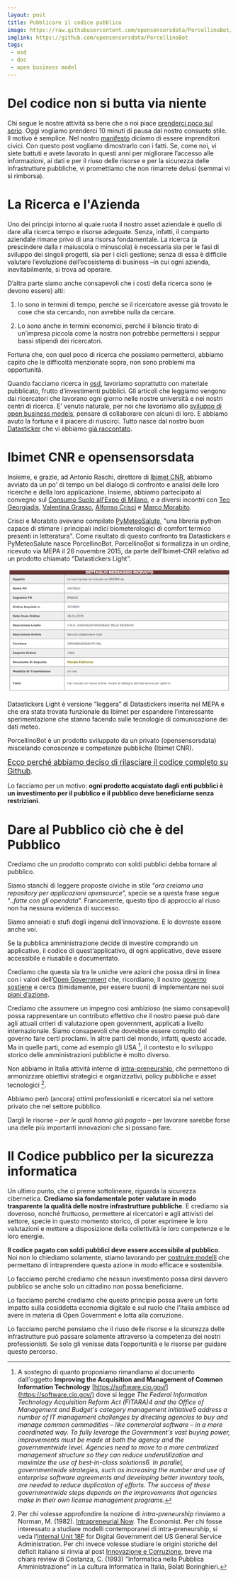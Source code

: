 ```yaml
---
layout: post
title: Pubblicare il codice pubblico
image: https://raw.githubusercontent.com/opensensorsdata/PorcellinoBot/master/stickers/porcellino/png/porcellino_intro.png
imglink: https://github.com/opensensorsdata/PorcellinoBot
tags:
 - osd
 - doc
 - open business model
---
```


# Del codice non si butta via niente

Chi segue le nostre attività sa bene che a noi piace [prenderci poco sul serio](http://doc.opensensorsdata.it/keynote/20151202-BTO-Winckelmann-Squallor/#/). Oggi vogliamo prenderci 10 minuti di pausa dal nostro consueto stile. Il motivo è semplice. Nel nostro [manifesto](http://www.opensensorsdata.it/#manifesto) diciamo di essere imprenditori civici. Con questo post vogliamo dimostrarlo con i fatti. Se, come noi, vi siete battuti e avete lavorato in questi anni per migliorare l’accesso alle informazioni, ai dati e per il riuso delle risorse e per la sicurezza delle infrastrutture pubbliche, vi promettiamo che non rimarrete delusi (semmai vi si rimborsa). 


# La Ricerca e l'Azienda

Uno dei principi intorno al quale ruota il nostro asset aziendale è quello di dare alla ricerca tempo e risorse adeguate. Senza, infatti, il comparto aziendale rimane privo di una risorsa fondamentale. La ricerca (a prescindere dalla r maiuscola o minuscola) è necessaria sia per le fasi di sviluppo dei singoli progetti, sia per i cicli gestione; senza di essa è difficile valutare l’evoluzione dell’ecosistema di business –in cui ogni azienda, inevitabilmente, si trova ad operare. 

D’altra parte siamo anche consapevoli che i costi della ricerca sono (e devono essere) alti:

1. lo sono in termini di tempo, perché se il ricercatore avesse già trovato le cose che sta cercando, non avrebbe nulla da cercare. 

2. Lo sono anche in termini economici, perché il bilancio tirato di un’impresa piccola come la nostra non potrebbe permettersi i seppur bassi stipendi dei ricercatori. 

Fortuna che, con quel poco di ricerca che possiamo permetterci, abbiamo capito che le difficoltà menzionate sopra, non sono problemi ma opportunità. 

Quando facciamo ricerca in [osd](http://opensensorsdata.it), lavoriamo soprattutto con materiale pubblicato, frutto d’investimenti pubblici. Gli articoli che leggiamo vengono dai ricercatori che lavorano ogni giorno nelle nostre università e nei nostri centri di ricerca. E’ venuto naturale, per noi che lavoriamo allo [sviluppo di open business models](http://www.masterplan.tools), pensare di collaborare con alcuni di loro. E abbiamo avuto la fortuna e il piacere di riuscirci. Tutto nasce dal nostro buon [Datasticker](http://www.opensensorsdata.it/#work) che vi abbiamo [già raccontato](https://medium.com/opensensorsdata-review/il-rendering-iconologico-dei-dati-preferibilmente-aperti-f06c6788443a#.4u1th33dk).

# Ibimet CNR e opensensorsdata

Insieme, e grazie, ad Antonio Raschi, direttore di [Ibimet CNR](http://www.ibimet.cnr.it/), abbiamo avviato da un po’ di tempo un bel dialogo di confronto e analisi delle loro ricerche e della loro applicazione. Insieme, abbiamo partecipato al convegno sul [Consumo Suolo all’Expo di Milano](https://www.expo.cnr.it/it/node/83), e a diversi incontri con [Teo Georgiadis](http://www.cnr.it/sitocnr/video_view.html?id_video=3540), [Valentina Grasso](http://www.fi.ibimet.cnr.it/staff/grasso-valentina), [Alfonso Crisci](http://www.fi.ibimet.cnr.it/staff/crisci-alfonso) e [Marco Morabito](http://www.fi.ibimet.cnr.it/staff/morabito-marco). 

Crisci e Morabito avevano compilato [PyMeteoSalute](https://github.com/alfcrisci/PyMeteoSalute), "una libreria python capace di stimare i principali indici biometerologici di comfort termico presenti in letteratura". Come risultato di questo confronto tra Datastickers e PyMeteoSalute nasce PorcellinoBot. PorcellinoBot si formalizza in un ordine, ricevuto via MEPA il 26 novembre 2015, da parte dell’Ibimet-CNR relativo ad un prodotto chiamato “Datastickers Light”. 

[![Ordine MEPA Datstickers Light](/public/images/datastickers_light.png)](/public/images/datastickers_light.png)

Datastickers Light è versione “leggera” di Datastickers inserita nel MEPA e che era stata trovata funzionale da Ibimet per espandere l’interessante sperimentazione che stanno facendo sulle tecnologie di comunicazione dei dati meteo. 

PorcellinoBot è un prodotto sviluppato da un privato (opensensorsdata) miscelando conoscenze e competenze pubbliche (Ibimet CNR). 

<big>[Ecco perché abbiamo deciso di rilasciare il codice completo su Github](https://github.com/opensensorsdata/PorcellinoBot)</big>. 

Lo facciamo per un motivo: **ogni prodotto acquistato dagli enti pubblici è un investimento per il pubblico e il pubblico deve beneficiarne senza restrizioni**. 


# Dare al Pubblico ciò che è del Pubblico

Crediamo che un prodotto comprato con soldi pubblici debba tornare al pubblico. 

Siamo stanchi di leggere proposte civiche in stile “*ora creiamo una repository per applicazioni opensource*”, specie se a questa frase segue “*..fatte con gli opendata*”. Francamente, questo tipo di approccio al riuso non ha nessuna evidenza di successo. 

Siamo annoiati e stufi degli ingenui dell’innovazione. E lo dovreste essere anche voi. 

Se la pubblica amministrazione decide di investire comprando un applicativo, il codice di quest’applicativo, di ogni applicativo, deve essere accessibile e riusabile e documentato.

Crediamo che questa sia tra le uniche vere azioni che possa dirsi in linea con i valori dell’[Open Government](http://www.opengovpartnership.org/) che, ricordiamo, il nostro [governo sostiene](http://www.opengovpartnership.org/country/italy) e cerca (timidamente, per essere buoni) di implementare nei suoi [piani d’azione](http://www.opengovpartnership.org/country/italy/action-plan). 

Crediamo che assumere un impegno così ambizioso (ne siamo consapevoli) possa rappresentare un contributo effettivo che il nostro paese può dare agli attuali criteri di valutazione open government, applicati a livello internazionale. Siamo consapevoli che dovrebbe essere compito del governo fare certi proclami. In altre parti del mondo, infatti, questo accade. Ma in quelle parti, come ad esempio gli USA [^1], il contesto e lo sviluppo storico delle amministrazioni pubbliche è molto diverso. 

Non abbiamo in Italia attività interne di [intra-preneurship](https://en.wikipedia.org/wiki/Intrapreneurship), che permettono di armonizzare obiettivi strategici e organizzativi, policy pubbliche e asset tecnologici [^2]. 

Abbiamo però (ancora) ottimi professionisti e ricercatori sia nel settore privato che nel settore pubblico. 

Dargli le risorse – *per le quali hanno già pagato* – per lavorare sarebbe forse una delle più importanti innovazioni che si possano fare. 

# Il Codice pubblico per la sicurezza informatica

Un ultimo punto, che ci preme sottolineare, riguarda la sicurezza cibernetica. 
**Crediamo sia fondamentale poter valutare in modo trasparente la qualità delle nostre infrastrutture pubbliche**. 
E crediamo sia doveroso, nonché fruttuoso, permettere ai ricercatori e agli attivisti del settore, specie in questo momento storico, di poter esprimere le loro valutazioni e mettere a disposizione della collettività le loro competenze e le loro energie. 

**Il codice pagato con soldi pubblici deve essere accessibile al pubblico**. Noi non lo chiediamo solamente, stiamo lavorando per [costruire modelli](masterplan-opensensorsdata.github.io) che permettano di intraprendere questa azione in modo efficace e sostenibile. 

Lo facciamo perché crediamo che nessun investimento possa dirsi davvero pubblico se anche solo un cittadino non possa beneficiarne. 

Lo facciamo perché crediamo che questo principio possa avere un forte impatto sulla cosiddetta economia digitale e sul ruolo che l’Italia ambisce ad avere in materia di Open Government e lotta alla corruzione. 

Lo facciamo perché pensiamo che il riuso delle risorse e la sicurezza delle infrastrutture può passare solamente attraverso la competenza dei nostri professionisti. Se solo gli venisse data l’opportunità e le risorse per guidare questo percorso.

[^1]: A sostegno di quanto proponiamo rimandiamo al documento dall'oggetto **Improving the Acquisition and Management of Common Information Technology** [https://software.cio.gov/](https://software.cio.gov/) dove si legge *The Federal Information Technology Acquisition Reform Act (FITARA)4 and the Office of Management and Budget's category management initiative5 address a number of IT management challenges by directing agencies to buy and manage common commodities – like commercial software – in a more coordinated way. To fully leverage the Government's vast buying power, improvements must be made at both the agency and the governmentwide level. Agencies need to move to a more centralized management structure so they can reduce underutilization and maximize the use of best-in-class solutions6. In parallel, governmentwide strategies, such as increasing the number and use of enterprise software agreements and developing better inventory tools, are needed to reduce duplication of efforts. The success of these governmentwide steps depends on the improvements that agencies make in their own license management programs.*

[^2]: Per chi volesse approfondire la nozione di *intra-preneurship* rinviamo a Norman, M. (1982). [Intrapreneurial Now](http://www.normanmacrae.com/intrapreneur.html). The Economist. Per chi fosse interessato a studiare modelli contemporanei di intra-preneurship, si veda l’[Internal Unit 18F](https://18f.gsa.gov/) for Digital Government del US General Service Administration. Per chi invece volesse studiare le origini storiche del deficit italiano si rinvia al post [Innovazione e Corruzione](https://thewoodenpeople.wordpress.com/2015/01/19/innovazione-e-corruzione/), breve ma chiara review di Costanza, C. (1993) "Informatica nella Pubblica Amministrazione" in La cultura Informatica in Italia, Bolati Boringhieri. 